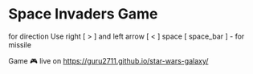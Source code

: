 # Space Invaders Game

for direction Use right [ > ] and left arrow [ < ] 
space [ space_bar ] - for missile 

Game 🎮 live on https://guru2711.github.io/star-wars-galaxy/
